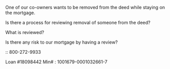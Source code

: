 One of our co-owners wants to be removed from the deed while staying on the mortgage.

Is there a process for reviewing removal of someone from the deed?

What is reviewed?

Is there any risk to our mortgage by having a review?

:: 800-272-9933

Loan #18098442
Min# : 1001679-0001032661-7